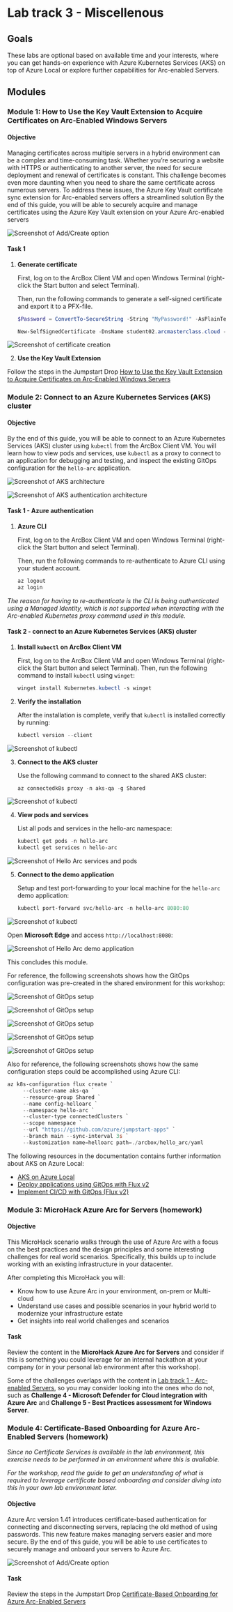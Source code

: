# Lab track 3 - Miscellenous

## Goals

These labs are optional based on available time and your interests, where you can get hands-on experience with Azure Kubernetes Services (AKS) on top of Azure Local or explore further capabilities for Arc-enabled Servers.

## Modules

### Module 1: How to Use the Key Vault Extension to Acquire Certificates on Arc-Enabled Windows Servers

#### Objective

Managing certificates across multiple servers in a hybrid environment can be a complex and time-consuming task. Whether you’re securing a website with HTTPS or authenticating to another server, the need for secure deployment and renewal of certificates is constant. This challenge becomes even more daunting when you need to share the same certificate across numerous servers. To address these issues, the Azure Key Vault certificate sync extension for Arc-enabled servers offers a streamlined solution By the end of this guide, you will be able to securely acquire and manage certificates using the Azure Key Vault extension on your Azure Arc-enabled servers

![Screenshot of Add/Create option](./KeyVault_extension_1.png)

#### Task 1

1. **Generate certificate**

    First, log on to the ArcBox Client VM and open Windows Terminal (right-click the Start button and select Terminal).

    Then, run the following commands to generate a self-signed certificate and export it to a PFX-file.

    ```powershell
    $Password = ConvertTo-SecureString -String "MyPassword!" -AsPlainText

    New-SelfSignedCertificate -DnsName student02.arcmasterclass.cloud -KeyExportPolicy Exportable | Export-PfxCertificate -FilePath C:\Temp\certificate.pfx -Password $Password
    ```

![Screenshot of certificate creation](./key_vault_certificate_01.png)

2. **Use the Key Vault Extension**

Follow the steps in the Jumpstart Drop [How to Use the Key Vault Extension to Acquire Certificates on Arc-Enabled Windows Servers](https://jumpstart.azure.com/azure_jumpstart_drops?drop=How%20to%20Use%20the%20Key%20Vault%20Extension%20to%20Acquire%20Certificates%20on%20Arc-Enabled%20Windows%20Servers)

### Module 2: Connect to an Azure Kubernetes Services (AKS) cluster

#### Objective

By the end of this guide, you will be able to connect to an Azure Kubernetes Services (AKS) cluster using `kubectl` from the ArcBox Client VM. You will learn how to view pods and services, use `kubectl` as a proxy to connect to an application for debugging and testing, and inspect the existing GitOps configuration for the `hello-arc` application.

![Screenshot of AKS architecture](./AKS_on_Local_1.png)

![Screenshot of AKS authentication architecture](./AKS_on_Local_2.png)

#### Task 1 - Azure authentication

1. **Azure CLI**

    First, log on to the ArcBox Client VM and open Windows Terminal (right-click the Start button and select Terminal).

    Then, run the following commands to re-authenticate to Azure CLI using your student account.

    ```powershell
    az logout
    az login
    ```

*The reason for having to re-authenticate is the CLI is being authenticated using a Managed Identity, which is not supported when interacting with the Arc-enabled Kubernetes proxy command used in this module.*

#### Task 2 - connect to an Azure Kubernetes Services (AKS) cluster

1. **Install `kubectl` on ArcBox Client VM**

    First, log on to the ArcBox Client VM and open Windows Terminal (right-click the Start button and select Terminal). Then, run the following command to install `kubectl` using `winget`:

    ```powershell
    winget install Kubernetes.kubectl -s winget
    ```

2. **Verify the installation**

    After the installation is complete, verify that `kubectl` is installed correctly by running:

    ```powershell
    kubectl version --client
    ```

![Screenshot of kubectl](./kubectl_2.png)

3. **Connect to the AKS cluster**

    Use the following command to connect to the shared AKS cluster:

    ```powershell
    az connectedk8s proxy -n aks-qa -g Shared
    ```

![Screenshot of kubectl](./kubectl_1.png)

4. **View pods and services**

    List all pods and services in the hello-arc namespace:

    ```powershell
    kubectl get pods -n hello-arc
    kubectl get services n hello-arc
    ```

![Screenshot of Hello Arc services and pods](./hello_arc2.png)

5. **Connect to the demo application**

    Setup and test port-forwarding to your local machine for the `hello-arc` demo application:

    ```powershell
    kubectl port-forward svc/hello-arc -n hello-arc 8080:80
    ```
![Screenshot of kubectl](./kubectl_3.png)

Open **Microsoft Edge** and access `http://localhost:8080`:

![Screenshot of Hello Arc demo application](./hello_arc.png)

This concludes this module.

For reference, the following screenshots shows how the GitOps configuration was pre-created in the shared environment for this workshop:

![Screenshot of GitOps setup](./GitOps_0.png)

![Screenshot of GitOps setup](./GitOps_1.png)

![Screenshot of GitOps setup](./GitOps_2.png)

![Screenshot of GitOps setup](./GitOps_3.png)

![Screenshot of GitOps setup](./GitOps_4.png)

Also for reference, the following screenshots shows how the same configuration steps could be accomplished using Azure CLI:

```powershell
az k8s-configuration flux create `
     --cluster-name aks-qa `
     --resource-group Shared `
     --name config-helloarc `
     --namespace hello-arc `
     --cluster-type connectedClusters `
     --scope namespace `
     --url "https://github.com/azure/jumpstart-apps" `
     --branch main --sync-interval 3s `
     --kustomization name=helloarc path=./arcbox/hello_arc/yaml
```

The following resources in the documentation contains further information about AKS on Azure Local:

- [AKS on Azure Local](https://learn.microsoft.com/azure/aks/aksarc/cluster-architecture)
- [Deploy applications using GitOps with Flux v2](https://learn.microsoft.com/azure/azure-arc/kubernetes/tutorial-use-gitops-flux2?tabs=azure-cli)
- [Implement CI/CD with GitOps (Flux v2)](https://learn.microsoft.com/azure/azure-arc/kubernetes/tutorial-gitops-flux2-ci-cd)

### Module 3: MicroHack Azure Arc for Servers (homework)

#### Objective

This MicroHack scenario walks through the use of Azure Arc with a focus on the best practices and the design principles and some interesting challenges for real world scenarios. Specifically, this builds up to include working with an existing infrastructure in your datacenter.

After completing this MicroHack you will:

- Know how to use Azure Arc in your environment, on-prem or Multi-cloud
- Understand use cases and possible scenarios in your hybrid world to modernize your infrastructure estate
- Get insights into real world challenges and scenarios

#### Task

Review the content in the **MicroHack Azure Arc for Servers** and consider if this is something you could leverage for an internal hackathon at your company (or in your personal lab environment after this workshop).

Some of the challenges overlaps with the content in [Lab track 1 - Arc-enabled Servers](https://github.com/Azure/arc_jumpstart_levelup/blob/arc_master_class/docs/azure_arc_servers_jumpstart/_labs_arc-enabled-servers.md), so you may consider looking into the ones who do not, such as **Challenge 4 - Microsoft Defender for Cloud integration with Azure Arc** and **Challenge 5 - Best Practices assessment for Windows Server**.

### Module 4: Certificate-Based Onboarding for Azure Arc-Enabled Servers (homework)

*Since no Certificate Services is available in the lab environment, this exercise needs to be performed in an environment where this is available.*

*For the workshop, read the guide to get an understanding of what is required to leverage certificate based onboarding and consider diving into this in your own lab environment later.*

#### Objective

Azure Arc version 1.41 introduces certificate-based authentication for connecting and disconnecting servers, replacing the old method of using passwords. This new feature makes managing servers easier and more secure. By the end of this guide, you will be able to use certificates to securely manage and onboard your servers to Azure Arc.

![Screenshot of Add/Create option](./certificate_based_onboarding.jpg)

#### Task

Review the steps in the Jumpstart Drop [Certificate-Based Onboarding for Azure Arc-Enabled Servers](https://jumpstart.azure.com/azure_jumpstart_drops?drop=Certificate-Based%20Onboarding%20for%20Azure%20Arc-Enabled%20Servers)
